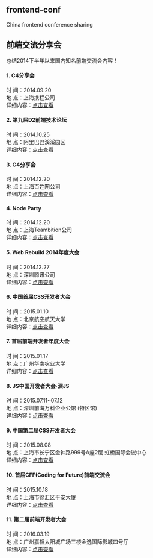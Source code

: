 ## frontend-conf

China frontend conference sharing


## 前端交流分享会

总结2014下半年以来国内知名前端交流会内容！

#### 1. C4分享会
时    间：2014.09.20  
地    点：上海携程公司  
详细内容：[点击查看](./content/C4-2014-09-20.md)

#### 2. 第九届D2前端技术论坛
时    间：2014.10.25  
地    点：阿里巴巴溪溪园区  
详细内容：[点击查看](./content/D2-2014-10-25.md)

#### 3. C4分享会
时    间：2014.12.20  
地    点：上海百姓网公司  
详细内容：[点击查看](./content/C4-2014-12-20.md)

#### 4. Node Party
时    间：2014.12.20  
地    点：上海Teambition公司  
详细内容：[点击查看](./content/Node-Party-2014-12-20.md)

#### 5. Web Rebuild 2014年度大会
时    间：2014.12.27  
地    点：深圳腾讯公司  
详细内容：[点击查看](./content/Web-Rebuild-2014-12-27.md)

#### 6. 中国首届CSS开发者大会
时    间：2015.01.10  
地    点：北京航空航天大学  
详细内容：[点击查看](./content/CSS-Conf-2015-01-10.md)

#### 7. 首届前端开发者年度大会
时    间：2015.01.17  
地    点：广州华南农业大学  
详细内容：[点击查看](./content/FEDay-2015-01-17.md)

#### 8. JS中国开发者大会·深JS
时    间：2015.07.11~07.12  
地    点：深圳前海万科企业公馆 (特区馆)  
详细内容：[点击查看](./content/ShenJS-2015-07-11.md)

#### 9. 中国第二届CSS开发者大会
时    间：2015.08.08  
地    点：上海市长宁区金钟路999号A座2层 虹桥国际会议中心  
详细内容：[点击查看](./content/CSS-Conf-2015-08-08.md)

#### 10. 首届CFF(Coding for Future)前端交流会
时    间：2015.10.18  
地    点：上海市徐汇区平安大厦  
详细内容：[点击查看](./content/Coding-for-Future-2015-10-18.md)

#### 11. 第二届前端开发者大会
时    间：2016.03.19  
地    点：广州嘉裕太阳城广场三楼金逸国际影城四号厅  
详细内容：[点击查看](./content/FEDay-2016-03-19.md)

